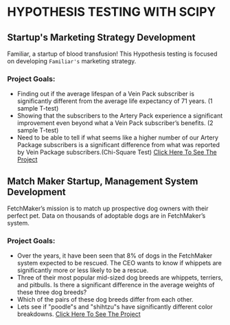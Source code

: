 # **HYPOTHESIS TESTING WITH SCIPY**
  
## Startup's Marketing Strategy Development

  Familiar, a startup of blood transfusion! This Hypothesis testing is focused on developing `Familiar's` marketing strategy.

### Project Goals:
   - Finding out if the average lifespan of a Vein Pack subscriber is significantly different from the average life expectancy of 71 years. (1 sample T-test)
   - Showing that the subscribers to the Artery Pack experience a significant improvement even beyond what a Vein Pack subscriber’s benefits. (2 sample T-test) 
   - Need to be able to tell if what seems like a higher number of our Artery Package subscribers is a significant difference from what was reported by Vein Package subscribers.(Chi-Square Test)   [Click Here To See The Project](https://github.com/Emon-ProCoder7/Data-Driven-Decision-Making-With-Statistics/blob/master/Marketing%20Development.ipynb)



## Match Maker Startup, Management System Development

  FetchMaker’s mission is to match up prospective dog owners with their perfect pet. Data on thousands of adoptable dogs are in FetchMaker’s system.
  
### Project Goals:
   - Over the years, it have been seen that 8% of dogs in the FetchMaker system expected to be rescued. The CEO wants to know if whippets are significantly more or less likely to be a rescue.
   - Three of their most popular mid-sized dog breeds are whippets, terriers, and pitbulls. Is there a significant difference in the average weights of these three dog breeds? 
   - Which of the pairs of these dog breeds differ from each other.
   - Lets see if "poodle"s and "shihtzu"s have significantly different color breakdowns. [Click Here To See The Project](https://github.com/Emon-ProCoder7/Data-Driven-Decision-Making-With-Statistics/blob/master/Match_Maker%20Tech%20Startup.py)
